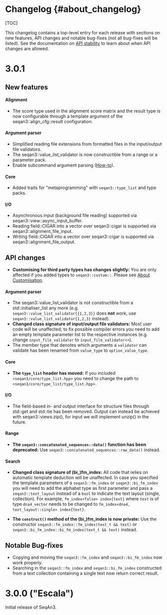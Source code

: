 # Changelog {#about_changelog}

[TOC]

This changelog contains a top-level entry for each release with sections on new features, API changes and notable
bug-fixes (not all bug-fixes will be listed).
See the documentation on [API stability](https://docs.seqan.de/seqan/3-master-user/about_api.html) to learn about
when API changes are allowed.

<!--
The following API changes should be documented as such:
  * a previously experimental interface now being marked as stable
  * an interface being removed
  * syntactical changes to an interface (e.g. renaming or reordering of files, functions, parameters)
  * semantical changes to an interface (e.g. a function's result is now always one larger) [DANGEROUS!]

If possible, provide tooling that performs the changes, e.g. a shell-script.
-->

# 3.0.1

## New features

#### Alignment
* The score type used in the alignment score matrix and the result type is now configurable through a template
  argument of the seqan3::align_cfg::result configuration.

#### Argument parser
* Simplified reading file extensions from formatted files in the input/output file validators.
* The seqan3::value_list_validator is now constructible from a range or a parameter pack.
* Enable subcommand argument parsing ([How-to](https://docs.seqan.de/seqan/3-master-user/subcommand_arg_parse.html)).

#### Core
* Added traits for "metaprogramming" with `seqan3::type_list` and type packs.

#### I/O

* Asynchronous input (background file reading) supported via seqan3::view::async_input_buffer.
* Reading field::CIGAR into a vector over seqan3::cigar is supported via seqan3::alignment_file_input.
* Writing field::CIGAR into a vector over seqan3::cigar is supported via seqan3::alignment_file_output.

## API changes

* **Customising for third party types has changes slightly:**
  You are only affected if you added types to `seqan3::custom::`.
  Please see [About Customisation](http://docs.seqan.de/seqan/3-master-user/about_customisation.html).

#### Argument parser

* The seqan3::value_list_validator is not constructible from a std::initialiser_list any more
  (e.g. `seqan3::value_list_validator{{1,2,3}}` does **not** work, use `seqan3::value_list_validator{1,2,3}` instead).
* **Changed class signature of input/output file validators:**
  Most user code will be unaffected; to fix possible compiler errors you need to add an empty template parameter list to
  the respective instances (e.g. change `input_file_validator` to `input_file_validator<>`).
* The member type that denotes which arguments a `validator` can validate has been renamed from `value_type` to
  `option_value_type`.

#### Core

* **The `type_list` header has moved:**
  If you included `<seqan3/core/type_list.hpp>` you need to change the path to `<seqan3/core/type_list/type_list.hpp>`.

#### I/O

* The field-based in- and output interface for structure files through std::get and std::tie has been removed.
  Output can instead be achieved with seqan3::views:zip(), for input we will implement unzip() in the future.

#### Range

* **The `seqan3::concatenated_sequences::data()` function has been deprecated:**
  Use `seqan3::concatenated_sequences::raw_data()` instead.

#### Search

* **Changed class signature of (bi_)fm_index:**
  All code that relies on automatic template deduction will be unaffected. In case you specified the template parameters
  of a `seqan3::fm_index` or `seqan3::bi_fm_index` you will need to add the alphabet type as first parameter and pass a
  `seqan3::text_layout` instead of a `bool` to indicate the text layout (single, collection).
  For example, `fm_index<false> index{text}` where `text` is of type `dna4_vector` needs to be changed to
  `fm_index<dna4, text_layout::single> index{text}`.

* **The `construct()` method of the (bi_)fm_index is now private:**
  Use the constructor `seqan3::fm_index::fm_index(text_t && text)` or `seqan3::bi_fm_index::bi_fm_index(text_t && text)`
  instead.

## Notable Bug-fixes

* Copying and moving the `seqan3::fm_index` and `seqan3::bi_fm_index` now work properly.
* Searching in the `seqan3::fm_index` and `seqan3::bi_fm_index` constructed from a text collection containing a single
  text now return correct result.

# 3.0.0 ("Escala")

Initial release of SeqAn3.
